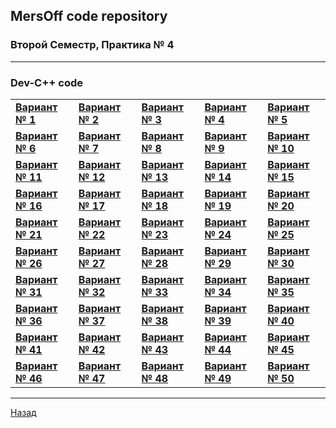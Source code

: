## MersOff code repository
### Второй Семестр, Практика № 4

---

### Dev-C++ code
| | | | | |
|-|-|-|-|-|
|[**Вариант № 1**](https://github.com/Zvezdolom/MersOff/tree/main/%5B2%5D%20%D0%92%D1%82%D0%BE%D1%80%D0%BE%D0%B9%20%D0%A1%D0%B5%D0%BC%D0%B5%D1%81%D1%82%D1%80/%5B04%5D%20%D0%9F%D1%80%D0%B0%D0%BA%D1%82%D0%B8%D0%BA%D0%B0%20%E2%84%96%204/%5B01%5D%20%D0%92%D0%B0%D1%80%D0%B8%D0%B0%D0%BD%D1%82%20%E2%84%96%201/Dev-C%2B%2B%20Code)|[**Вариант № 2**](https://github.com/Zvezdolom/MersOff/tree/main/%5B2%5D%20%D0%92%D1%82%D0%BE%D1%80%D0%BE%D0%B9%20%D0%A1%D0%B5%D0%BC%D0%B5%D1%81%D1%82%D1%80/%5B04%5D%20%D0%9F%D1%80%D0%B0%D0%BA%D1%82%D0%B8%D0%BA%D0%B0%20%E2%84%96%204/%5B02%5D%20%D0%92%D0%B0%D1%80%D0%B8%D0%B0%D0%BD%D1%82%20%E2%84%96%202/Dev-C%2B%2B%20Code)|[**Вариант № 3**](https://github.com/Zvezdolom/MersOff/tree/main/%5B2%5D%20%D0%92%D1%82%D0%BE%D1%80%D0%BE%D0%B9%20%D0%A1%D0%B5%D0%BC%D0%B5%D1%81%D1%82%D1%80/%5B04%5D%20%D0%9F%D1%80%D0%B0%D0%BA%D1%82%D0%B8%D0%BA%D0%B0%20%E2%84%96%204/%5B03%5D%20%D0%92%D0%B0%D1%80%D0%B8%D0%B0%D0%BD%D1%82%20%E2%84%96%203/Dev-C%2B%2B%20Code)|[**Вариант № 4**](https://github.com/Zvezdolom/MersOff/tree/main/%5B2%5D%20%D0%92%D1%82%D0%BE%D1%80%D0%BE%D0%B9%20%D0%A1%D0%B5%D0%BC%D0%B5%D1%81%D1%82%D1%80/%5B04%5D%20%D0%9F%D1%80%D0%B0%D0%BA%D1%82%D0%B8%D0%BA%D0%B0%20%E2%84%96%204/%5B04%5D%20%D0%92%D0%B0%D1%80%D0%B8%D0%B0%D0%BD%D1%82%20%E2%84%96%204/Dev-C%2B%2B%20Code)|[**Вариант № 5**](https://github.com/Zvezdolom/MersOff/tree/main/%5B2%5D%20%D0%92%D1%82%D0%BE%D1%80%D0%BE%D0%B9%20%D0%A1%D0%B5%D0%BC%D0%B5%D1%81%D1%82%D1%80/%5B04%5D%20%D0%9F%D1%80%D0%B0%D0%BA%D1%82%D0%B8%D0%BA%D0%B0%20%E2%84%96%204/%5B05%5D%20%D0%92%D0%B0%D1%80%D0%B8%D0%B0%D0%BD%D1%82%20%E2%84%96%205/Dev-C%2B%2B%20Code)|
|[**Вариант № 6**](https://github.com/Zvezdolom/MersOff/tree/main/%5B2%5D%20%D0%92%D1%82%D0%BE%D1%80%D0%BE%D0%B9%20%D0%A1%D0%B5%D0%BC%D0%B5%D1%81%D1%82%D1%80/%5B04%5D%20%D0%9F%D1%80%D0%B0%D0%BA%D1%82%D0%B8%D0%BA%D0%B0%20%E2%84%96%204/%5B06%5D%20%D0%92%D0%B0%D1%80%D0%B8%D0%B0%D0%BD%D1%82%20%E2%84%96%206/Dev-C%2B%2B%20Code)|[**Вариант № 7**](https://github.com/Zvezdolom/MersOff/tree/main/%5B2%5D%20%D0%92%D1%82%D0%BE%D1%80%D0%BE%D0%B9%20%D0%A1%D0%B5%D0%BC%D0%B5%D1%81%D1%82%D1%80/%5B04%5D%20%D0%9F%D1%80%D0%B0%D0%BA%D1%82%D0%B8%D0%BA%D0%B0%20%E2%84%96%204/%5B07%5D%20%D0%92%D0%B0%D1%80%D0%B8%D0%B0%D0%BD%D1%82%20%E2%84%96%207/Dev-C%2B%2B%20Code)|[**Вариант № 8**](https://github.com/Zvezdolom/MersOff/tree/main/%5B2%5D%20%D0%92%D1%82%D0%BE%D1%80%D0%BE%D0%B9%20%D0%A1%D0%B5%D0%BC%D0%B5%D1%81%D1%82%D1%80/%5B04%5D%20%D0%9F%D1%80%D0%B0%D0%BA%D1%82%D0%B8%D0%BA%D0%B0%20%E2%84%96%204/%5B08%5D%20%D0%92%D0%B0%D1%80%D0%B8%D0%B0%D0%BD%D1%82%20%E2%84%96%208/Dev-C%2B%2B%20Code)|[**Вариант № 9**](https://github.com/Zvezdolom/MersOff/tree/main/%5B2%5D%20%D0%92%D1%82%D0%BE%D1%80%D0%BE%D0%B9%20%D0%A1%D0%B5%D0%BC%D0%B5%D1%81%D1%82%D1%80/%5B04%5D%20%D0%9F%D1%80%D0%B0%D0%BA%D1%82%D0%B8%D0%BA%D0%B0%20%E2%84%96%204/%5B09%5D%20%D0%92%D0%B0%D1%80%D0%B8%D0%B0%D0%BD%D1%82%20%E2%84%96%209/Dev-C%2B%2B%20Code)|[**Вариант № 10**](https://github.com/Zvezdolom/MersOff/tree/main/%5B2%5D%20%D0%92%D1%82%D0%BE%D1%80%D0%BE%D0%B9%20%D0%A1%D0%B5%D0%BC%D0%B5%D1%81%D1%82%D1%80/%5B04%5D%20%D0%9F%D1%80%D0%B0%D0%BA%D1%82%D0%B8%D0%BA%D0%B0%20%E2%84%96%204/%5B10%5D%20%D0%92%D0%B0%D1%80%D0%B8%D0%B0%D0%BD%D1%82%20%E2%84%96%2010/Dev-C%2B%2B%20Code)|
|[**Вариант № 11**](https://github.com/Zvezdolom/MersOff/tree/main/%5B2%5D%20%D0%92%D1%82%D0%BE%D1%80%D0%BE%D0%B9%20%D0%A1%D0%B5%D0%BC%D0%B5%D1%81%D1%82%D1%80/%5B04%5D%20%D0%9F%D1%80%D0%B0%D0%BA%D1%82%D0%B8%D0%BA%D0%B0%20%E2%84%96%204/%5B11%5D%20%D0%92%D0%B0%D1%80%D0%B8%D0%B0%D0%BD%D1%82%20%E2%84%96%2011/Dev-C%2B%2B%20Code)|[**Вариант № 12**](https://github.com/Zvezdolom/MersOff/tree/main/%5B2%5D%20%D0%92%D1%82%D0%BE%D1%80%D0%BE%D0%B9%20%D0%A1%D0%B5%D0%BC%D0%B5%D1%81%D1%82%D1%80/%5B04%5D%20%D0%9F%D1%80%D0%B0%D0%BA%D1%82%D0%B8%D0%BA%D0%B0%20%E2%84%96%204/%5B12%5D%20%D0%92%D0%B0%D1%80%D0%B8%D0%B0%D0%BD%D1%82%20%E2%84%96%2012/Dev-C%2B%2B%20Code)|[**Вариант № 13**](https://github.com/Zvezdolom/MersOff/tree/main/%5B2%5D%20%D0%92%D1%82%D0%BE%D1%80%D0%BE%D0%B9%20%D0%A1%D0%B5%D0%BC%D0%B5%D1%81%D1%82%D1%80/%5B04%5D%20%D0%9F%D1%80%D0%B0%D0%BA%D1%82%D0%B8%D0%BA%D0%B0%20%E2%84%96%204/%5B13%5D%20%D0%92%D0%B0%D1%80%D0%B8%D0%B0%D0%BD%D1%82%20%E2%84%96%2013/Dev-C%2B%2B%20Code)|[**Вариант № 14**](https://github.com/Zvezdolom/MersOff/tree/main/%5B2%5D%20%D0%92%D1%82%D0%BE%D1%80%D0%BE%D0%B9%20%D0%A1%D0%B5%D0%BC%D0%B5%D1%81%D1%82%D1%80/%5B04%5D%20%D0%9F%D1%80%D0%B0%D0%BA%D1%82%D0%B8%D0%BA%D0%B0%20%E2%84%96%204/%5B14%5D%20%D0%92%D0%B0%D1%80%D0%B8%D0%B0%D0%BD%D1%82%20%E2%84%96%2014/Dev-C%2B%2B%20Code)|[**Вариант № 15**](https://github.com/Zvezdolom/MersOff/tree/main/%5B2%5D%20%D0%92%D1%82%D0%BE%D1%80%D0%BE%D0%B9%20%D0%A1%D0%B5%D0%BC%D0%B5%D1%81%D1%82%D1%80/%5B04%5D%20%D0%9F%D1%80%D0%B0%D0%BA%D1%82%D0%B8%D0%BA%D0%B0%20%E2%84%96%204/%5B15%5D%20%D0%92%D0%B0%D1%80%D0%B8%D0%B0%D0%BD%D1%82%20%E2%84%96%2015/Dev-C%2B%2B%20Code)|
|[**Вариант № 16**](https://github.com/Zvezdolom/MersOff/tree/main/%5B2%5D%20%D0%92%D1%82%D0%BE%D1%80%D0%BE%D0%B9%20%D0%A1%D0%B5%D0%BC%D0%B5%D1%81%D1%82%D1%80/%5B04%5D%20%D0%9F%D1%80%D0%B0%D0%BA%D1%82%D0%B8%D0%BA%D0%B0%20%E2%84%96%204/%5B16%5D%20%D0%92%D0%B0%D1%80%D0%B8%D0%B0%D0%BD%D1%82%20%E2%84%96%2016/Dev-C%2B%2B%20Code)|[**Вариант № 17**](https://github.com/Zvezdolom/MersOff/tree/main/%5B2%5D%20%D0%92%D1%82%D0%BE%D1%80%D0%BE%D0%B9%20%D0%A1%D0%B5%D0%BC%D0%B5%D1%81%D1%82%D1%80/%5B04%5D%20%D0%9F%D1%80%D0%B0%D0%BA%D1%82%D0%B8%D0%BA%D0%B0%20%E2%84%96%204/%5B17%5D%20%D0%92%D0%B0%D1%80%D0%B8%D0%B0%D0%BD%D1%82%20%E2%84%96%2017/Dev-C%2B%2B%20Code)|[**Вариант № 18**](https://github.com/Zvezdolom/MersOff/tree/main/%5B2%5D%20%D0%92%D1%82%D0%BE%D1%80%D0%BE%D0%B9%20%D0%A1%D0%B5%D0%BC%D0%B5%D1%81%D1%82%D1%80/%5B04%5D%20%D0%9F%D1%80%D0%B0%D0%BA%D1%82%D0%B8%D0%BA%D0%B0%20%E2%84%96%204/%5B18%5D%20%D0%92%D0%B0%D1%80%D0%B8%D0%B0%D0%BD%D1%82%20%E2%84%96%2018/Dev-C%2B%2B%20Code)|[**Вариант № 19**](https://github.com/Zvezdolom/MersOff/tree/main/%5B2%5D%20%D0%92%D1%82%D0%BE%D1%80%D0%BE%D0%B9%20%D0%A1%D0%B5%D0%BC%D0%B5%D1%81%D1%82%D1%80/%5B04%5D%20%D0%9F%D1%80%D0%B0%D0%BA%D1%82%D0%B8%D0%BA%D0%B0%20%E2%84%96%204/%5B19%5D%20%D0%92%D0%B0%D1%80%D0%B8%D0%B0%D0%BD%D1%82%20%E2%84%96%2019/Dev-C%2B%2B%20Code)|[**Вариант № 20**](https://github.com/Zvezdolom/MersOff/tree/main/%5B2%5D%20%D0%92%D1%82%D0%BE%D1%80%D0%BE%D0%B9%20%D0%A1%D0%B5%D0%BC%D0%B5%D1%81%D1%82%D1%80/%5B04%5D%20%D0%9F%D1%80%D0%B0%D0%BA%D1%82%D0%B8%D0%BA%D0%B0%20%E2%84%96%204/%5B20%5D%20%D0%92%D0%B0%D1%80%D0%B8%D0%B0%D0%BD%D1%82%20%E2%84%96%2020/Dev-C%2B%2B%20Code)|
|[**Вариант № 21**](https://github.com/Zvezdolom/MersOff/tree/main/%5B2%5D%20%D0%92%D1%82%D0%BE%D1%80%D0%BE%D0%B9%20%D0%A1%D0%B5%D0%BC%D0%B5%D1%81%D1%82%D1%80/%5B04%5D%20%D0%9F%D1%80%D0%B0%D0%BA%D1%82%D0%B8%D0%BA%D0%B0%20%E2%84%96%204/%5B21%5D%20%D0%92%D0%B0%D1%80%D0%B8%D0%B0%D0%BD%D1%82%20%E2%84%96%2021/Dev-C%2B%2B%20Code)|[**Вариант № 22**](https://github.com/Zvezdolom/MersOff/tree/main/%5B2%5D%20%D0%92%D1%82%D0%BE%D1%80%D0%BE%D0%B9%20%D0%A1%D0%B5%D0%BC%D0%B5%D1%81%D1%82%D1%80/%5B04%5D%20%D0%9F%D1%80%D0%B0%D0%BA%D1%82%D0%B8%D0%BA%D0%B0%20%E2%84%96%204/%5B22%5D%20%D0%92%D0%B0%D1%80%D0%B8%D0%B0%D0%BD%D1%82%20%E2%84%96%2022/Dev-C%2B%2B%20Code)|[**Вариант № 23**](https://github.com/Zvezdolom/MersOff/tree/main/%5B2%5D%20%D0%92%D1%82%D0%BE%D1%80%D0%BE%D0%B9%20%D0%A1%D0%B5%D0%BC%D0%B5%D1%81%D1%82%D1%80/%5B04%5D%20%D0%9F%D1%80%D0%B0%D0%BA%D1%82%D0%B8%D0%BA%D0%B0%20%E2%84%96%204/%5B23%5D%20%D0%92%D0%B0%D1%80%D0%B8%D0%B0%D0%BD%D1%82%20%E2%84%96%2023/Dev-C%2B%2B%20Code)|[**Вариант № 24**](https://github.com/Zvezdolom/MersOff/tree/main/%5B2%5D%20%D0%92%D1%82%D0%BE%D1%80%D0%BE%D0%B9%20%D0%A1%D0%B5%D0%BC%D0%B5%D1%81%D1%82%D1%80/%5B04%5D%20%D0%9F%D1%80%D0%B0%D0%BA%D1%82%D0%B8%D0%BA%D0%B0%20%E2%84%96%204/%5B24%5D%20%D0%92%D0%B0%D1%80%D0%B8%D0%B0%D0%BD%D1%82%20%E2%84%96%2024/Dev-C%2B%2B%20Code)|[**Вариант № 25**](https://github.com/Zvezdolom/MersOff/tree/main/%5B2%5D%20%D0%92%D1%82%D0%BE%D1%80%D0%BE%D0%B9%20%D0%A1%D0%B5%D0%BC%D0%B5%D1%81%D1%82%D1%80/%5B04%5D%20%D0%9F%D1%80%D0%B0%D0%BA%D1%82%D0%B8%D0%BA%D0%B0%20%E2%84%96%204/%5B25%5D%20%D0%92%D0%B0%D1%80%D0%B8%D0%B0%D0%BD%D1%82%20%E2%84%96%2025/Dev-C%2B%2B%20Code)|
|[**Вариант № 26**](https://github.com/Zvezdolom/MersOff/tree/main/%5B2%5D%20%D0%92%D1%82%D0%BE%D1%80%D0%BE%D0%B9%20%D0%A1%D0%B5%D0%BC%D0%B5%D1%81%D1%82%D1%80/%5B04%5D%20%D0%9F%D1%80%D0%B0%D0%BA%D1%82%D0%B8%D0%BA%D0%B0%20%E2%84%96%204/%5B26%5D%20%D0%92%D0%B0%D1%80%D0%B8%D0%B0%D0%BD%D1%82%20%E2%84%96%2026/Dev-C%2B%2B%20Code)|[**Вариант № 27**](https://github.com/Zvezdolom/MersOff/tree/main/%5B2%5D%20%D0%92%D1%82%D0%BE%D1%80%D0%BE%D0%B9%20%D0%A1%D0%B5%D0%BC%D0%B5%D1%81%D1%82%D1%80/%5B04%5D%20%D0%9F%D1%80%D0%B0%D0%BA%D1%82%D0%B8%D0%BA%D0%B0%20%E2%84%96%204/%5B27%5D%20%D0%92%D0%B0%D1%80%D0%B8%D0%B0%D0%BD%D1%82%20%E2%84%96%2027/Dev-C%2B%2B%20Code)|[**Вариант № 28**](https://github.com/Zvezdolom/MersOff/tree/main/%5B2%5D%20%D0%92%D1%82%D0%BE%D1%80%D0%BE%D0%B9%20%D0%A1%D0%B5%D0%BC%D0%B5%D1%81%D1%82%D1%80/%5B04%5D%20%D0%9F%D1%80%D0%B0%D0%BA%D1%82%D0%B8%D0%BA%D0%B0%20%E2%84%96%204/%5B28%5D%20%D0%92%D0%B0%D1%80%D0%B8%D0%B0%D0%BD%D1%82%20%E2%84%96%2028/Dev-C%2B%2B%20Code)|[**Вариант № 29**](https://github.com/Zvezdolom/MersOff/tree/main/%5B2%5D%20%D0%92%D1%82%D0%BE%D1%80%D0%BE%D0%B9%20%D0%A1%D0%B5%D0%BC%D0%B5%D1%81%D1%82%D1%80/%5B04%5D%20%D0%9F%D1%80%D0%B0%D0%BA%D1%82%D0%B8%D0%BA%D0%B0%20%E2%84%96%204/%5B29%5D%20%D0%92%D0%B0%D1%80%D0%B8%D0%B0%D0%BD%D1%82%20%E2%84%96%2029/Dev-C%2B%2B%20Code)|[**Вариант № 30**](https://github.com/Zvezdolom/MersOff/tree/main/%5B2%5D%20%D0%92%D1%82%D0%BE%D1%80%D0%BE%D0%B9%20%D0%A1%D0%B5%D0%BC%D0%B5%D1%81%D1%82%D1%80/%5B04%5D%20%D0%9F%D1%80%D0%B0%D0%BA%D1%82%D0%B8%D0%BA%D0%B0%20%E2%84%96%204/%5B30%5D%20%D0%92%D0%B0%D1%80%D0%B8%D0%B0%D0%BD%D1%82%20%E2%84%96%2030/Dev-C%2B%2B%20Code)|
|[**Вариант № 31**](https://github.com/Zvezdolom/MersOff/tree/main/%5B2%5D%20%D0%92%D1%82%D0%BE%D1%80%D0%BE%D0%B9%20%D0%A1%D0%B5%D0%BC%D0%B5%D1%81%D1%82%D1%80/%5B04%5D%20%D0%9F%D1%80%D0%B0%D0%BA%D1%82%D0%B8%D0%BA%D0%B0%20%E2%84%96%204/%5B31%5D%20%D0%92%D0%B0%D1%80%D0%B8%D0%B0%D0%BD%D1%82%20%E2%84%96%2031/Dev-C%2B%2B%20Code)|[**Вариант № 32**](https://github.com/Zvezdolom/MersOff/tree/main/%5B2%5D%20%D0%92%D1%82%D0%BE%D1%80%D0%BE%D0%B9%20%D0%A1%D0%B5%D0%BC%D0%B5%D1%81%D1%82%D1%80/%5B04%5D%20%D0%9F%D1%80%D0%B0%D0%BA%D1%82%D0%B8%D0%BA%D0%B0%20%E2%84%96%204/%5B32%5D%20%D0%92%D0%B0%D1%80%D0%B8%D0%B0%D0%BD%D1%82%20%E2%84%96%2032/Dev-C%2B%2B%20Code)|[**Вариант № 33**](https://github.com/Zvezdolom/MersOff/tree/main/%5B2%5D%20%D0%92%D1%82%D0%BE%D1%80%D0%BE%D0%B9%20%D0%A1%D0%B5%D0%BC%D0%B5%D1%81%D1%82%D1%80/%5B04%5D%20%D0%9F%D1%80%D0%B0%D0%BA%D1%82%D0%B8%D0%BA%D0%B0%20%E2%84%96%204/%5B33%5D%20%D0%92%D0%B0%D1%80%D0%B8%D0%B0%D0%BD%D1%82%20%E2%84%96%2033/Dev-C%2B%2B%20Code)|[**Вариант № 34**](https://github.com/Zvezdolom/MersOff/tree/main/%5B2%5D%20%D0%92%D1%82%D0%BE%D1%80%D0%BE%D0%B9%20%D0%A1%D0%B5%D0%BC%D0%B5%D1%81%D1%82%D1%80/%5B04%5D%20%D0%9F%D1%80%D0%B0%D0%BA%D1%82%D0%B8%D0%BA%D0%B0%20%E2%84%96%204/%5B34%5D%20%D0%92%D0%B0%D1%80%D0%B8%D0%B0%D0%BD%D1%82%20%E2%84%96%2034/Dev-C%2B%2B%20Code)|[**Вариант № 35**](https://github.com/Zvezdolom/MersOff/tree/main/%5B2%5D%20%D0%92%D1%82%D0%BE%D1%80%D0%BE%D0%B9%20%D0%A1%D0%B5%D0%BC%D0%B5%D1%81%D1%82%D1%80/%5B04%5D%20%D0%9F%D1%80%D0%B0%D0%BA%D1%82%D0%B8%D0%BA%D0%B0%20%E2%84%96%204/%5B35%5D%20%D0%92%D0%B0%D1%80%D0%B8%D0%B0%D0%BD%D1%82%20%E2%84%96%2035/Dev-C%2B%2B%20Code)|
|[**Вариант № 36**](https://github.com/Zvezdolom/MersOff/tree/main/%5B2%5D%20%D0%92%D1%82%D0%BE%D1%80%D0%BE%D0%B9%20%D0%A1%D0%B5%D0%BC%D0%B5%D1%81%D1%82%D1%80/%5B04%5D%20%D0%9F%D1%80%D0%B0%D0%BA%D1%82%D0%B8%D0%BA%D0%B0%20%E2%84%96%204/%5B36%5D%20%D0%92%D0%B0%D1%80%D0%B8%D0%B0%D0%BD%D1%82%20%E2%84%96%2036/Dev-C%2B%2B%20Code)|[**Вариант № 37**](https://github.com/Zvezdolom/MersOff/tree/main/%5B2%5D%20%D0%92%D1%82%D0%BE%D1%80%D0%BE%D0%B9%20%D0%A1%D0%B5%D0%BC%D0%B5%D1%81%D1%82%D1%80/%5B04%5D%20%D0%9F%D1%80%D0%B0%D0%BA%D1%82%D0%B8%D0%BA%D0%B0%20%E2%84%96%204/%5B37%5D%20%D0%92%D0%B0%D1%80%D0%B8%D0%B0%D0%BD%D1%82%20%E2%84%96%2037/Dev-C%2B%2B%20Code)|[**Вариант № 38**](https://github.com/Zvezdolom/MersOff/tree/main/%5B2%5D%20%D0%92%D1%82%D0%BE%D1%80%D0%BE%D0%B9%20%D0%A1%D0%B5%D0%BC%D0%B5%D1%81%D1%82%D1%80/%5B04%5D%20%D0%9F%D1%80%D0%B0%D0%BA%D1%82%D0%B8%D0%BA%D0%B0%20%E2%84%96%204/%5B38%5D%20%D0%92%D0%B0%D1%80%D0%B8%D0%B0%D0%BD%D1%82%20%E2%84%96%2038/Dev-C%2B%2B%20Code)|[**Вариант № 39**](https://github.com/Zvezdolom/MersOff/tree/main/%5B2%5D%20%D0%92%D1%82%D0%BE%D1%80%D0%BE%D0%B9%20%D0%A1%D0%B5%D0%BC%D0%B5%D1%81%D1%82%D1%80/%5B04%5D%20%D0%9F%D1%80%D0%B0%D0%BA%D1%82%D0%B8%D0%BA%D0%B0%20%E2%84%96%204/%5B39%5D%20%D0%92%D0%B0%D1%80%D0%B8%D0%B0%D0%BD%D1%82%20%E2%84%96%2039/Dev-C%2B%2B%20Code)|[**Вариант № 40**](https://github.com/Zvezdolom/MersOff/tree/main/%5B2%5D%20%D0%92%D1%82%D0%BE%D1%80%D0%BE%D0%B9%20%D0%A1%D0%B5%D0%BC%D0%B5%D1%81%D1%82%D1%80/%5B04%5D%20%D0%9F%D1%80%D0%B0%D0%BA%D1%82%D0%B8%D0%BA%D0%B0%20%E2%84%96%204/%5B40%5D%20%D0%92%D0%B0%D1%80%D0%B8%D0%B0%D0%BD%D1%82%20%E2%84%96%2040/Dev-C%2B%2B%20Code)|
|[**Вариант № 41**](https://github.com/Zvezdolom/MersOff/tree/main/%5B2%5D%20%D0%92%D1%82%D0%BE%D1%80%D0%BE%D0%B9%20%D0%A1%D0%B5%D0%BC%D0%B5%D1%81%D1%82%D1%80/%5B04%5D%20%D0%9F%D1%80%D0%B0%D0%BA%D1%82%D0%B8%D0%BA%D0%B0%20%E2%84%96%204/%5B41%5D%20%D0%92%D0%B0%D1%80%D0%B8%D0%B0%D0%BD%D1%82%20%E2%84%96%2041/Dev-C%2B%2B%20Code)|[**Вариант № 42**](https://github.com/Zvezdolom/MersOff/tree/main/%5B2%5D%20%D0%92%D1%82%D0%BE%D1%80%D0%BE%D0%B9%20%D0%A1%D0%B5%D0%BC%D0%B5%D1%81%D1%82%D1%80/%5B04%5D%20%D0%9F%D1%80%D0%B0%D0%BA%D1%82%D0%B8%D0%BA%D0%B0%20%E2%84%96%204/%5B42%5D%20%D0%92%D0%B0%D1%80%D0%B8%D0%B0%D0%BD%D1%82%20%E2%84%96%2042/Dev-C%2B%2B%20Code)|[**Вариант № 43**](https://github.com/Zvezdolom/MersOff/tree/main/%5B2%5D%20%D0%92%D1%82%D0%BE%D1%80%D0%BE%D0%B9%20%D0%A1%D0%B5%D0%BC%D0%B5%D1%81%D1%82%D1%80/%5B04%5D%20%D0%9F%D1%80%D0%B0%D0%BA%D1%82%D0%B8%D0%BA%D0%B0%20%E2%84%96%204/%5B43%5D%20%D0%92%D0%B0%D1%80%D0%B8%D0%B0%D0%BD%D1%82%20%E2%84%96%2043/Dev-C%2B%2B%20Code)|[**Вариант № 44**](https://github.com/Zvezdolom/MersOff/tree/main/%5B2%5D%20%D0%92%D1%82%D0%BE%D1%80%D0%BE%D0%B9%20%D0%A1%D0%B5%D0%BC%D0%B5%D1%81%D1%82%D1%80/%5B04%5D%20%D0%9F%D1%80%D0%B0%D0%BA%D1%82%D0%B8%D0%BA%D0%B0%20%E2%84%96%204/%5B44%5D%20%D0%92%D0%B0%D1%80%D0%B8%D0%B0%D0%BD%D1%82%20%E2%84%96%2044/Dev-C%2B%2B%20Code)|[**Вариант № 45**](https://github.com/Zvezdolom/MersOff/tree/main/%5B2%5D%20%D0%92%D1%82%D0%BE%D1%80%D0%BE%D0%B9%20%D0%A1%D0%B5%D0%BC%D0%B5%D1%81%D1%82%D1%80/%5B04%5D%20%D0%9F%D1%80%D0%B0%D0%BA%D1%82%D0%B8%D0%BA%D0%B0%20%E2%84%96%204/%5B45%5D%20%D0%92%D0%B0%D1%80%D0%B8%D0%B0%D0%BD%D1%82%20%E2%84%96%2045/Dev-C%2B%2B%20Code)|
|[**Вариант № 46**](https://github.com/Zvezdolom/MersOff/tree/main/%5B2%5D%20%D0%92%D1%82%D0%BE%D1%80%D0%BE%D0%B9%20%D0%A1%D0%B5%D0%BC%D0%B5%D1%81%D1%82%D1%80/%5B04%5D%20%D0%9F%D1%80%D0%B0%D0%BA%D1%82%D0%B8%D0%BA%D0%B0%20%E2%84%96%204/%5B46%5D%20%D0%92%D0%B0%D1%80%D0%B8%D0%B0%D0%BD%D1%82%20%E2%84%96%2046/Dev-C%2B%2B%20Code)|[**Вариант № 47**](https://github.com/Zvezdolom/MersOff/tree/main/%5B2%5D%20%D0%92%D1%82%D0%BE%D1%80%D0%BE%D0%B9%20%D0%A1%D0%B5%D0%BC%D0%B5%D1%81%D1%82%D1%80/%5B04%5D%20%D0%9F%D1%80%D0%B0%D0%BA%D1%82%D0%B8%D0%BA%D0%B0%20%E2%84%96%204/%5B47%5D%20%D0%92%D0%B0%D1%80%D0%B8%D0%B0%D0%BD%D1%82%20%E2%84%96%2047/Dev-C%2B%2B%20Code)|[**Вариант № 48**](https://github.com/Zvezdolom/MersOff/tree/main/%5B2%5D%20%D0%92%D1%82%D0%BE%D1%80%D0%BE%D0%B9%20%D0%A1%D0%B5%D0%BC%D0%B5%D1%81%D1%82%D1%80/%5B04%5D%20%D0%9F%D1%80%D0%B0%D0%BA%D1%82%D0%B8%D0%BA%D0%B0%20%E2%84%96%204/%5B48%5D%20%D0%92%D0%B0%D1%80%D0%B8%D0%B0%D0%BD%D1%82%20%E2%84%96%2048/Dev-C%2B%2B%20Code)|[**Вариант № 49**](https://github.com/Zvezdolom/MersOff/tree/main/%5B2%5D%20%D0%92%D1%82%D0%BE%D1%80%D0%BE%D0%B9%20%D0%A1%D0%B5%D0%BC%D0%B5%D1%81%D1%82%D1%80/%5B04%5D%20%D0%9F%D1%80%D0%B0%D0%BA%D1%82%D0%B8%D0%BA%D0%B0%20%E2%84%96%204/%5B49%5D%20%D0%92%D0%B0%D1%80%D0%B8%D0%B0%D0%BD%D1%82%20%E2%84%96%2049/Dev-C%2B%2B%20Code)|[**Вариант № 50**](https://github.com/Zvezdolom/MersOff/tree/main/%5B2%5D%20%D0%92%D1%82%D0%BE%D1%80%D0%BE%D0%B9%20%D0%A1%D0%B5%D0%BC%D0%B5%D1%81%D1%82%D1%80/%5B04%5D%20%D0%9F%D1%80%D0%B0%D0%BA%D1%82%D0%B8%D0%BA%D0%B0%20%E2%84%96%204/%5B50%5D%20%D0%92%D0%B0%D1%80%D0%B8%D0%B0%D0%BD%D1%82%20%E2%84%96%2050/Dev-C%2B%2B%20Code)|
---

[Назад](https://github.com/Zvezdolom/MersOff/tree/main/%5B2%5D%20%D0%92%D1%82%D0%BE%D1%80%D0%BE%D0%B9%20%D0%A1%D0%B5%D0%BC%D0%B5%D1%81%D1%82%D1%80)
